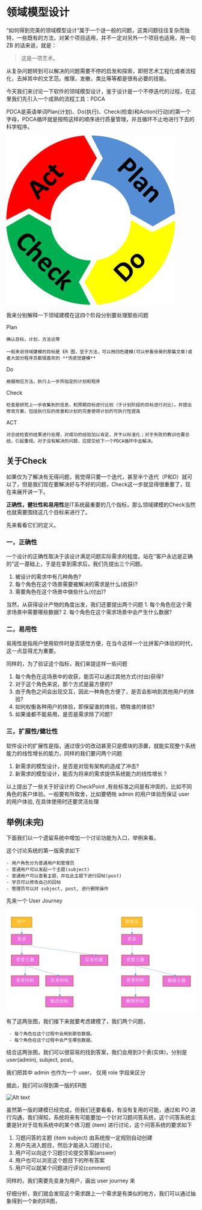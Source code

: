 领域模型设计
============

“如何得到完美的领域模型设计”属于一个谜一般的问题，这类问题往往复杂而独特，一些既有的方法，对某个项目适用，并不一定对另外一个项目也适用，用一句 ZB 的话来说，就是：

> 这是一项艺术。

从复杂问题转到可以解决的问题需要不停的启发和探索，即把艺术工程化或者流程化，去掉其中的文艺范。推理，发散，类比等等都是很有必要的技能。

今天我们来讨论一下软件的领域模型设计，鉴于设计是一个不停迭代的过程，在这里我们先引入一个成熟的流程工具：PDCA

PDCA是英语单词Plan(计划)、Do(执行)、Check(检查)和Action(行动)的第一个字母，PDCA循环就是按照这样的顺序进行质量管理，并且循环不止地进行下去的科学程序。

![Alt text](./pdca.png)

我来分别解释一下领域建模在这四个阶段分别要处理那些问题

Plan

```
确认目标，计划，方法论等

一般来说领域建模的目标是 ER 图，至于方法，可以用四色建模(可以参看徐昊的那篇文章)或者大部分程序员都很喜欢的 **凭感觉建模**
```

Do

```
根据相应方法，执行上一步所指定的计划和程序
```

Check

```
检查是研究上一步收集到的信息，和预期目标进行比较（于计划阶段的目标进行对比）。并提出修改方案，包括执行后的改善和计划的完善使得计划的可执行性提高
```

ACT

```
对总结检查的结果进行处理，对成功的经验加以肯定，并予以标准化；对于失败的教训也要总结，引起重视。对于没有解决的问题，应提交给下一个PDCA循环中去解决。
```

## 关于Check
如果仅为了解决有无得问题，我觉得只要一个迭代，甚至半个迭代（P和D）就可以了，但是我们现在要解决好与不好的问题，Check这一步就显得很重要了，现在来展开讲一下。

**正确性，健壮性和易用性**是IT系统最重要的几个指标，那么领域建模的Check当然也就需要围绕这几个目标来进行了。

先来看看它们的定义。

### 一，正确性

一个设计的正确性取决于该设计满足问题实际需求的程度。站在“客户永远是正确的”这一基础上，于是在拿到需求后，我们先提出三个问题。

1.	被设计的需求中有几种角色?
2.	每个角色在这个场景需要被解决的需求是什么(收获)?
3.	需要角色在这个场景中做些什么(付出)?

当然，从获得设计产物的角度出发，我们还要提出两个问题 1. 每个角色在这个需求场景中需要哪些数据? 2. 每个角色在这个需求场景中会产生什么数据?

### 二，易用性

易用性是指用户使用软件时是否感觉方便，在当今这样一个比拼客户体验的时代，这一点显得尤为重要。

同样的，为了验证这个指标，我们来提这样一些问题

1.	每个角色在这场景中的收获，能否可以通过其他方式(付出)获得?
2.	对于这个角色来说，那个方式是最方便的?
3.	由于角色之间会出现交互，因此一种角色方便了，是否会影响到其他用户的体验?
4.	如何权衡各种用户的体验，即保留谁的体验，牺牲谁的体验?
5.	如果谁都不能易用，是否是需求除了问题?

### 三，扩展性/健壮性

软件设计的扩展性是指，通过很少的改动甚至只是模块的添置，就能实现整个系统能力的线性增长的能力，同样的我们要问两个问题

1.	新需求的模型设计，是否是对现有架构的造成了冲击?
2.	新需求的模型设计，能否为将来的需求提供系统能力的线性增长？

以上提出了一些关于好设计的 CheckPoint ,有些标准之间是有冲突的，比如不同角色的客户体验。一般要有所取舍，比如要牺牲 admin 的用户体验而保证 user 的用户体验, 在具体使用时还要灵活处理

举例(未完)
----------

下面我们以一个遗留系统中增加一个讨论功能为入口，举例来看。

这个讨论系统的第一版需求如下 

```
- 用户角色分为普通用户和管理员 
- 普通用户可以发起一个主题(subject) 
- 普通用户可以查看主题，并在此主题下进行回帖(post) 
- 学员可以修改自己的回帖 
- 管理员可以对 subject, post, 进行删除操作
```

先来一个 User Journey

![Alt text](./uj01.png)

有了这两张图，我们接下来就要考虑建模了，我们两个问题， 

```
 - 每个角色在这个过程中会用到那些数据。 
 - 每个角色在这个过程中会产生哪些数据。
```

结合这两张图，我们可以很容易的找到答案，我们会用到3个表(实体)，分别是 user(admin), subject, post。

我们把其中 admin 也作为一个 user， 仅用 role 字段来区分

据此，我们可以得到第一版的ER图

![Alt text](./1473666259520.png)

虽然第一版的建模已经完成，但我们还要看看，有没有复用的可能，通过和 PO 进行沟通，我们得知，系统将来有可能要加一个针对习题问答系统，这个问答系统主要是针对于现有系统中的某个练习题 (item) 进行讨论，这个问答系统的要求如下

1.	习题问答的主题 (item subject) 由系统按一定规则自动创建
2.	用户先进入题目，然后才能进入习题讨论，
3.	用户可以向这个习题讨论提交答案(answer)
4.	用户也可以浏览这个题目下的所有答案
5.	用户可以就某个问题进行评论(comment)

同样的，我们需要先变身为用户，画出 user journey 来

仔细分析，我们就会发现这个需求跟上一个需求是有类似的地方，我们可以通过抽象得到一个新的ER图，
